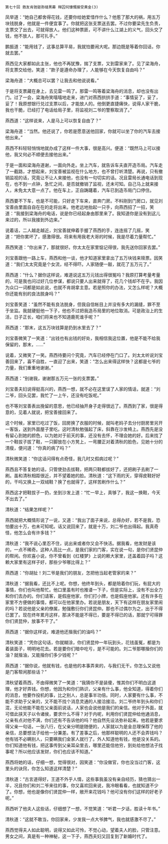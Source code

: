     第七十回 救友肯驰驱弥缝黑幕 释囚何慷慨接受黄金(3) 

   凤举道：“她自己都舍得花钱，还要你给她爱惜作什么？他惹了那大的祸，用五万块钱脱身，他就是一件便宜事了。你就把这张支票送去罢。不过你要梁先生负责，支票交了出去，可就得放人。他们这种票匪，可不讲什么江湖上的义气，回头交了钱，他不放人，那可扎手。”

   鹏振道：“能用钱了，这事总算平易，我就怕要闹大呢。那边既是等着你回话，你就去罢。”

   燕西见大家都如此主张，他也不再犹豫，揣了支票，又到雷家来了。见了梁海舟，将支票交给他，笑道：“款子是遵命办理了，人能够在今天恢复自由吗？”

   梁海舟道：“大概总可以罢？让我去和他说说看。”

   于是将支票藏在身上，去见雷一鸣了。那雷一鸣等着梁海舟的消息，却也没有出门。过了一会，梁海舟笑嘻嘻地走来，进门对燕西拱拱手道：“事情妥了，妥了，妥了！我原想银行兑过支票以后，才能放人的。他倒更直捷痛快，说得人家干脆，我也干脆，已经打了电话给局子里，将监视刘二爷的警察取消了。”

   燕西道：“这样说来，人是马上可以恢复自由了？”

   梁海舟道：“当然。他还说了，你若是愿意送他回家，你就可以坐了你的汽车去接他出来。”

   燕西不料轻轻悄悄地就办成了这样一件大事，很是高兴。便道：“既然马上可以接他，我又何必不顺便去接他出来。”

   于是一面和梁海舟道谢，一面向外走。坐上汽车，就告诉车夫直开造币局。汽车走了一截路，才想起来，刘宝善被监视在什么地方，也不曾打听清楚。再说，只有撤销监视的话，究竟让不让人来接他，也没有一句切实的话。况且雷局长通电话到现在，也不到一点钟，急忙之间，是否就撤销了监视，还未可知。自己马上就来接人，未免太大意一点了。他在车上，正自踌躇着，汽车已到造币局门口停住。

   燕西要不下车，也是不可能，只好走下车来，直奔门房。不料刚到门房口，就见刘宝善由里面自自在在的走将出来。他老远地抬起一只手，向燕西招了一招，笑道：“我接到梁海舟的电话，说是你已经起身由那里来了。我知道你是没有到这儿来过的，所以我接到外边来。”

   说着话，二人越走越近，刘宝善就伸着手握了燕西的手，连连摇了几摇，笑道：“把你累坏了，感激得很。将来有用我老大哥的时候，我是尽着力量帮忙。”

   燕西笑道：“你出来了，那就很好。你太太在家里惦记得很，我先送你回家去罢。”

   刘宝善跟他一路上车，燕西和他一谈，他才知道家里拿出了五万块钱来赎票。因笑道：“我们太太究竟是个女流，经不得吓。人家随便一敲，就花了五万元了。”

   燕西道：“什么？据你这样说，难道说这五万元钱出得很冤吗？我原打算考量考量的，可是我也问过好几位参谋，都说只要人出来就得了，花几个钱却不在乎。我因为众口一词都是如此说，也就不肯胡拿主意。若是照你的办法，又怎么样呢？大概你还能有别的良法脱身吗？”

   刘宝善笑道：“虽然不能有良法脱身，但我自信帐目上并没有多大的漏缝，罪不至于坐监。我就硬挺他一下子，他也不过把我造币局里的地位取消。可是政治上的生活，日子正长，咱们将来也不知道鹿死谁手呢？”

   燕西道：“那末，这五万块钱算是扔到水里去了？”

   刘宝善微笑了一笑道：“出钱也有出钱的好处，我相信我这位置，他是不能不给我保留的，那末，……”

   说着，又微笑了一笑。燕西待要问个究竟，汽车已经停在门口了。刘太太听说刘宝善回来了，喜不自胜，一直迎了出来，笑道：“怎么出来得这样快？这都是七爷的力量，我们重重地谢谢。”

   燕西道：“别谢我，谢谢那五万元一张的支票罢。”

   刘宝善夫妇说得挺高兴的，燕西一想，就不必在这里误了人家的情话，就道：“刘二爷，回头见罢，我忙了一上午，还没有吃饭呢。”

   也不等刘宝善表出挽留的意思，他已经抽开身子走得很远了。燕西到了家，很是得意的，见着人就说，把宝善接回来了。

   这个时候，家里已吃过了饭，回房换了衣服的时候，就叫老妈子去分付厨房里另开一客饭，送到外面屋子里吃。这时清秋勉强起了床，斜靠在沙发椅上。燕西先是没有留心到她的颜色，以为她对于前天的事，还没有去怀，不理会她的好。后来找了一个鞋拔子拔了鞋，一只脚放在小方凳上，一弯腰正对着清秋的脸色，见她十分的清瘦，便问道：“你真的病了吗？”

   清秋微笑道：“你这话问得有点奇怪，我几时又假病过呢？”

   燕西且不答复她的话，只管使劲去拔鞋，把两只鞋都拔好了，还把刷子去刷了一刷。虽和清秋相距很近，并不望着她的脸。清秋道：“这下雨的天，穿得皮鞋好好的，干吗又换上一双绒鞋？换了也就得了，这样苦刷作什么？”

   燕西这才把鞋拔子一扔，坐到沙发上道：“忙一早上，真够了，我这一换鞋，今天不出去了。”

   清秋道：“结果怎样呢？”

   燕西就把大概情形说了一说，又道：“我出了面子来说，总得办好，若不是我，恐怕要出十万，也未可知呢。话又说回来了，就是十万，刘二爷也出得起。我真奇怪，他怎么会有许多钱？”

   清秋道：“我不说心里忍不住，说出来或者你又会不快活。据我看，他发财是该的，一点不稀奇。这种人高比一点，是我们家的门客，实在说一句，是你们贤昆仲的帮闲。你欢喜小说，你不曾看到《红楼梦》上说的赖大家里，还盖着园子吗？这赖大家里有这样子好，那些少爷哪比得上？”

   燕西道：“你胡扯！刘二爷是我们的朋友，怎把他当起老管家的来？”

   清秋道：“据我看，还比不上呢。你想，他终年到头，都是陪着你们玩，有屁大的事情，你们也叫他帮忙。他口里虽有时也推诿一下子，但是实际上，没有不出全力和你们去办的。你们请客，是假座他家，你们打小牌，也是假座他家。还有许多在家里不方便做的事情，都可以在他家里办。若说是朋友，天下有这样在朋友家里闹的吗？若说他是父亲的僚属，勉强敷衍你们贤昆仲。那也不过偶尔为之，出于不得已罢了。现在终年累月这样，那决不能是不得已，要是不得已的话，那就宁可得罪你们贤昆仲，放事不干了。”

   燕西道：“据你这样说，难道他还揩我们的油吗？”

   清秋笑道：“凭你这句话，你就糊涂，你们贤昆仲一年玩到头，花钱虽冤，都是为着装面子，明明地花去。若是要你们暗中吃亏，是不可能的。刘二爷那哪揩你们的油？就揩油，又能揩你们多少钱呢？”

   燕西道：“据你说，他就有钱，也是他的本事弄来的，与我们无干。你怎么又说他是门客帮闲那些话？”

   清秋望着燕西，不由得微笑了一笑道：“我猜你不是装傻，惟其你们不明白这道理，他才好弄钱。你想，他因为和你们熟识，父亲有什么事，他全知道，得着你们的消息，他要作投机的事，比之别人，总是事半功倍。同时，人家要有什么事，不能不求助于父亲的，又不能不找个消息灵通的人接洽接洽。刘二爷终年到头和你们混，无论他能不能在父亲面前说话，人家也会说他是我们的亲信。他对于外面，就可借此挟天子以令诸侯，要求什么不得？对于内呢，利用你们贤昆仲给他通消息，父亲有点对他不满，你们还有不告诉他的吗？他自然先设法弥补起来。他若是要求得父亲一句话，一张八行，在父亲分明是随便的，人家就以为是金总理保荐了他的亲信，总要想法子给他一分兼差。有了差事之后，他那样聪明的人还不会弄钱吗？他有钱不必瞒别人，只要瞒我们金家人就行了。外人知道他有钱，他是没关系的。你们知道他有钱，把这事传到父亲耳朵里去，哪里还能信他穷，到处给他想法子找事呢？所以他应该发财，你们也应该不知道。”

   燕西将她的话，仔细一想，觉得很对，因笑道：“你没做官，你也没当过门客，这里头的诀窍，你怎么知道这样清楚？”

   清秋道：“古言道得好，王道不外乎人情，这些事我虽没有亲自经历，猜也猜出一半，况且你们和刘二爷来往的事，你又喜欢回来说，我冷眼看看，也就知道不少了。你想，他也是像你们贤昆仲一样，敞开来花钱吗？他可没有你们这样的好老子呢。”

   燕西听了他夫人这些话，仔细想了一想，不觉笑道：“听君一夕话，胜读十年书。”

   清秋道：“这就不敢当，你回家来，少发我一点大爷脾气，我也就感激不尽了。”

   燕西觉得夫人如此聪明，说得又如此可怜，不觉心动，望着夫人的脸，只管注意。男女之间，真是有一种神秘，这一下子，燕西夫妇又回复到了新婚时代了。

